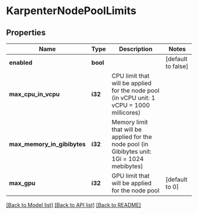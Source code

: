 # KarpenterNodePoolLimits

## Properties

Name | Type | Description | Notes
------------ | ------------- | ------------- | -------------
**enabled** | **bool** |  | [default to false]
**max_cpu_in_vcpu** | **i32** | CPU limit that will be applied for the node pool (in vCPU unit: 1 vCPU = 1000 millicores) | 
**max_memory_in_gibibytes** | **i32** | Memory limit that will be applied for the node pool (in Gibibytes unit: 1Gi = 1024 mebibytes) | 
**max_gpu** | **i32** | GPU limit that will be applied for the node pool | [default to 0]

[[Back to Model list]](../README.md#documentation-for-models) [[Back to API list]](../README.md#documentation-for-api-endpoints) [[Back to README]](../README.md)


